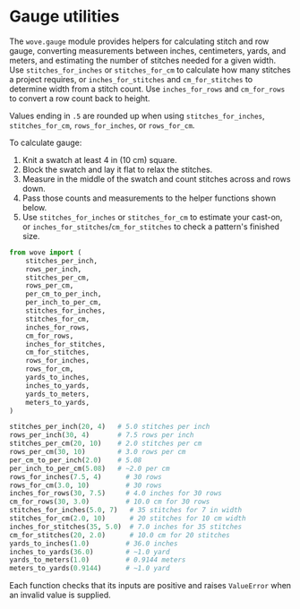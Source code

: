 # Gauge utilities

The `wove.gauge` module provides helpers for calculating stitch and row gauge,
converting measurements between inches, centimeters, yards, and meters, and
estimating the number of stitches needed for a given width. Use
`stitches_for_inches` or `stitches_for_cm` to calculate how many stitches a
project requires, or `inches_for_stitches` and `cm_for_stitches` to determine
width from a stitch count. Use `inches_for_rows` and `cm_for_rows` to convert a
row count back to height.

Values ending in `.5` are rounded up when using `stitches_for_inches`,
`stitches_for_cm`, `rows_for_inches`, or `rows_for_cm`.

To calculate gauge:

1. Knit a swatch at least 4 in (10 cm) square.
2. Block the swatch and lay it flat to relax the stitches.
3. Measure in the middle of the swatch and count stitches across and rows down.
4. Pass those counts and measurements to the helper functions shown below.
5. Use `stitches_for_inches` or `stitches_for_cm` to estimate your cast-on, or
   `inches_for_stitches`/`cm_for_stitches` to check a pattern's finished size.

```python
from wove import (
    stitches_per_inch,
    rows_per_inch,
    stitches_per_cm,
    rows_per_cm,
    per_cm_to_per_inch,
    per_inch_to_per_cm,
    stitches_for_inches,
    stitches_for_cm,
    inches_for_rows,
    cm_for_rows,
    inches_for_stitches,
    cm_for_stitches,
    rows_for_inches,
    rows_for_cm,
    yards_to_inches,
    inches_to_yards,
    yards_to_meters,
    meters_to_yards,
)

stitches_per_inch(20, 4)   # 5.0 stitches per inch
rows_per_inch(30, 4)       # 7.5 rows per inch
stitches_per_cm(20, 10)    # 2.0 stitches per cm
rows_per_cm(30, 10)        # 3.0 rows per cm
per_cm_to_per_inch(2.0)    # 5.08
per_inch_to_per_cm(5.08)   # ~2.0 per cm
rows_for_inches(7.5, 4)      # 30 rows
rows_for_cm(3.0, 10)         # 30 rows
inches_for_rows(30, 7.5)     # 4.0 inches for 30 rows
cm_for_rows(30, 3.0)         # 10.0 cm for 30 rows
stitches_for_inches(5.0, 7)   # 35 stitches for 7 in width
stitches_for_cm(2.0, 10)      # 20 stitches for 10 cm width
inches_for_stitches(35, 5.0)  # 7.0 inches for 35 stitches
cm_for_stitches(20, 2.0)      # 10.0 cm for 20 stitches
yards_to_inches(1.0)         # 36.0 inches
inches_to_yards(36.0)        # ~1.0 yard
yards_to_meters(1.0)         # 0.9144 meters
meters_to_yards(0.9144)      # ~1.0 yard
```

Each function checks that its inputs are positive and raises `ValueError`
when an invalid value is supplied.
